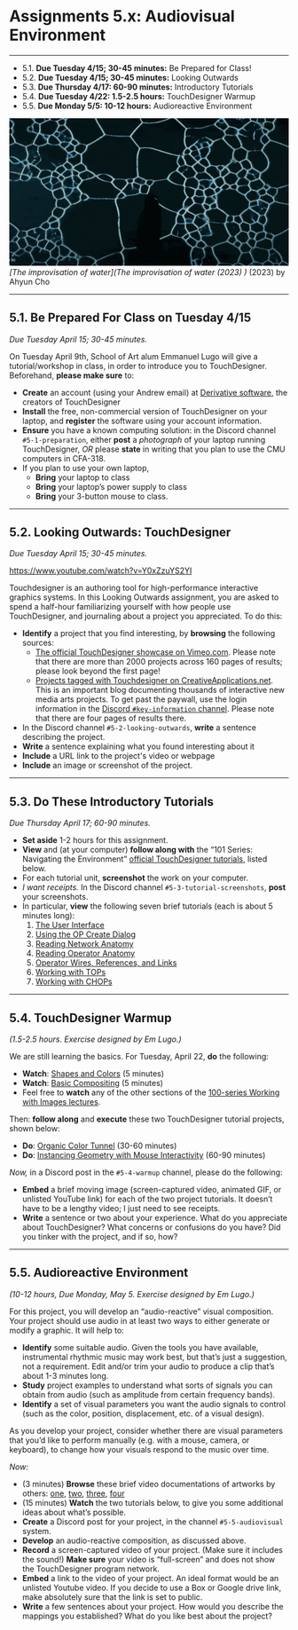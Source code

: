 # Assignments 5.x: Audiovisual Environment

---

* 5.1. **Due Tuesday 4/15; 30-45 minutes:** Be Prepared for Class! 
* 5.2. **Due Tuesday 4/15; 30-45 minutes:** Looking Outwards
* 5.3. **Due Thursday 4/17: 60-90 minutes:** Introductory Tutorials
* 5.4. **Due Tuesday 4/22: 1.5-2.5 hours:** TouchDesigner Warmup
* 5.5. **Due Monday 5/5: 10-12 hours:** Audioreactive Environment

[![av_banner.gif](av_banner.gif)](https://www.youtube.com/watch?app=desktop&v=SbYtIiZdrew)<br />*[The improvisation of water](The improvisation of water (2023) )* (2023) by Ahyun Cho

---

## 5.1. Be Prepared For Class on Tuesday 4/15

*Due Tuesday April 15; 30-45 minutes.*

On Tuesday April 9th, School of Art alum Emmanuel Lugo will give a tutorial/workshop in class, in order to introduce you to TouchDesigner. Beforehand, **please make sure** to:

* **Create** an account (using your Andrew email) at [Derivative software](https://derivative.ca/), the creators of TouchDesigner
* **Install** the free, non-commercial version of TouchDesigner on your laptop, and **register** the software using your account information. 
* **Ensure** you have a known computing solution: in the Discord channel `#5-1-preparation`, either **post** a *photograph* of your laptop running TouchDesigner, *OR* please **state** in writing that you plan to use the CMU computers in CFA-318.
* If you plan to use your own laptop, 
  * **Bring** your laptop to class
  * **Bring** your laptop’s power supply to class
  * **Bring** your 3-button mouse to class.

---

## 5.2. Looking Outwards: TouchDesigner

*Due Tuesday April 15; 30-45 minutes.*

https://www.youtube.com/watch?v=Y0xZzuYS2YI

Touchdesigner is an authoring tool for high-performance interactive graphics systems. In this Looking Outwards assignment, you are asked to spend a half-hour familiarizing yourself with how people use TouchDesigner, and journaling about a project you appreciated. To do this: 

* **Identify** a project that you find interesting, by **browsing** the following sources: 
  * [The official TouchDesigner showcase on Vimeo.com](https://vimeo.com/groups/touchdesigner/sort:plays/format:thumbnail). Please note that there are more than 2000 projects across 160 pages of results; please look beyond the first page!
  * [Projects tagged with Touchdesigner on CreativeApplications.net](https://www.creativeapplications.net/?s=touchdesigner). This is an important blog documenting thousands of interactive new media arts projects. To get past the paywall, use the login information in the [Discord `#key-information` channel](https://discord.com/channels/1325654518544728137/1325736563417808957/1328429634563608640). Please note that there are four pages of results there. 
* In the Discord channel `#5-2-looking-outwards`, **write** a sentence describing the project.
* **Write** a sentence explaining what you found interesting about it
* **Include** a URL link to the project's video or webpage
* **Include** an image or screenshot of the project.

---

## 5.3. Do These Introductory Tutorials

*Due Thursday April 17; 60-90 minutes.*

* **Set aside** 1-2 hours for this assignment. 
* **View** and (at your computer) **follow along with** the “101 Series: Navigating the Environment” [official TouchDesigner tutorials](https://learn.derivative.ca/courses/100-fundamentals/), listed below. 
* For each tutorial unit, **screenshot** the work on your computer. 
* *I want receipts.* In the Discord channel `#5-3-tutorial-screenshots`, **post** your screenshots. 
* In particular, **view** the following seven brief tutorials (each is about 5 minutes long):
  1. [The User Interface](https://learn.derivative.ca/courses/100-fundamentals/lessons/101-navigating-the-environment/topic/user-interface/)
  2. [Using the OP Create Dialog](https://learn.derivative.ca/courses/100-fundamentals/lessons/101-navigating-the-environment/topic/using-the-op-create-dialog/)
  3. [Reading Network Anatomy](https://learn.derivative.ca/courses/100-fundamentals/lessons/101-navigating-the-environment/topic/reading-network-anatomy/)
  4. [Reading Operator Anatomy](https://learn.derivative.ca/courses/100-fundamentals/lessons/101-navigating-the-environment/topic/reading-operator-anatomy/)
  5. [Operator Wires, References, and Links](https://learn.derivative.ca/courses/100-fundamentals/lessons/101-navigating-the-environment/topic/manipulating-operator-wires/)
  6. [Working with TOPs](https://learn.derivative.ca/courses/100-fundamentals/lessons/101-navigating-the-environment/topic/working-with-tops/)
  7. [Working with CHOPs](https://learn.derivative.ca/courses/100-fundamentals/lessons/101-navigating-the-environment/topic/working-with-chops/)

  
---

## 5.4. TouchDesigner Warmup

*(1.5-2.5 hours. Exercise designed by Em Lugo.)*

We are still learning the basics. For Tuesday, April 22, **do** the following:

* **Watch**: [Shapes and Colors](https://learn.derivative.ca/courses/100-fundamentals/lessons/102-tops-working-with-images/topic/shapes-colors/) (5 minutes)
* **Watch**: [Basic Compositing](https://learn.derivative.ca/courses/100-fundamentals/lessons/102-tops-working-with-images/topic/basic-compositing/) (5 minutes)
* Feel free to **watch** any of the other sections of the [100-series Working with Images lectures](https://learn.derivative.ca/courses/100-fundamentals/lessons/102-tops-working-with-images/). 
 
Then: **follow along** and **execute** these two TouchDesigner tutorial projects, shown below:

* **Do**: [Organic Color Tunnel](https://web.archive.org/web/20241009230245/https://www.youtube.com/watch?v=gHPrDMqOmJ0) (30-60 minutes)
* **Do**: [Instancing Geometry with Mouse Interactivity](https://web.archive.org/web/20241009230245/https://www.youtube.com/watch?v=SJZIMGg-thY) (60-90 minutes)

*Now,* in a Discord post in the `#5-4-warmup` channel, please do the following:

* **Embed** a brief moving image (screen-captured video, animated GIF, or unlisted YouTube link) for each of the two project tutorials. It doesn’t have to be a lengthy video; I just need to see receipts.
* **Write** a sentence or two about your experience. What do you appreciate about TouchDesigner? What concerns or confusions do you have? Did you tinker with the project, and if so, how?


---

## 5.5. Audioreactive Environment

*(10-12 hours, Due Monday, May 5. Exercise designed by Em Lugo.)*

For this project, you will develop an “audio-reactive” visual composition. Your project should use audio in at least two ways to either generate or modify a graphic. It will help to:

* **Identify** some suitable audio. Given the tools you have available, instrumental rhythmic music may work best, but that’s just a suggestion, not a requirement. Edit and/or trim your audio to produce a clip that’s about 1-3 minutes long.
* **Study** project examples to understand what sorts of signals you can obtain from audio (such as amplitude from certain frequency bands).
* **Identify** a set of visual parameters you want the audio signals to control (such as the color, position, displacement, etc. of a visual design).

As you develop your project, consider whether there are visual parameters that you’d like to perform manually (e.g. with a mouse, camera, or keyboard), to change how your visuals respond to the music over time.

*Now:*

* (3 minutes) **Browse** these brief video documentations of artworks by others: [one](https://www.youtube.com/watch?v=_AuGX_TBDnI), [two](https://www.youtube.com/watch?v=e6tSht38gNs), [three](https://www.youtube.com/watch?v=b8RfdTC8UlY), [four](https://www.youtube.com/watch?v=uhZfnWsjr8Y)
* (15 minutes) **Watch** the two tutorials below, to give you some additional ideas about what’s possible.
* **Create** a Discord post for your project, in the channel `#5-5-audiovisual` system.
* **Develop** an audio-reactive composition, as discussed above.
* **Record** a screen-captured video of your project. (Make sure it includes the sound!) **Make sure** your video is “full-screen” and does not show the TouchDesigner program network.
* **Embed** a link to the video of your project. An ideal format would be an unlisted Youtube video. If you decide to use a Box or Google drive link, make absolutely sure that the link is set to public.
* **Write** a few sentences about your project. How would you describe the mappings you established? What do you like best about the project?


